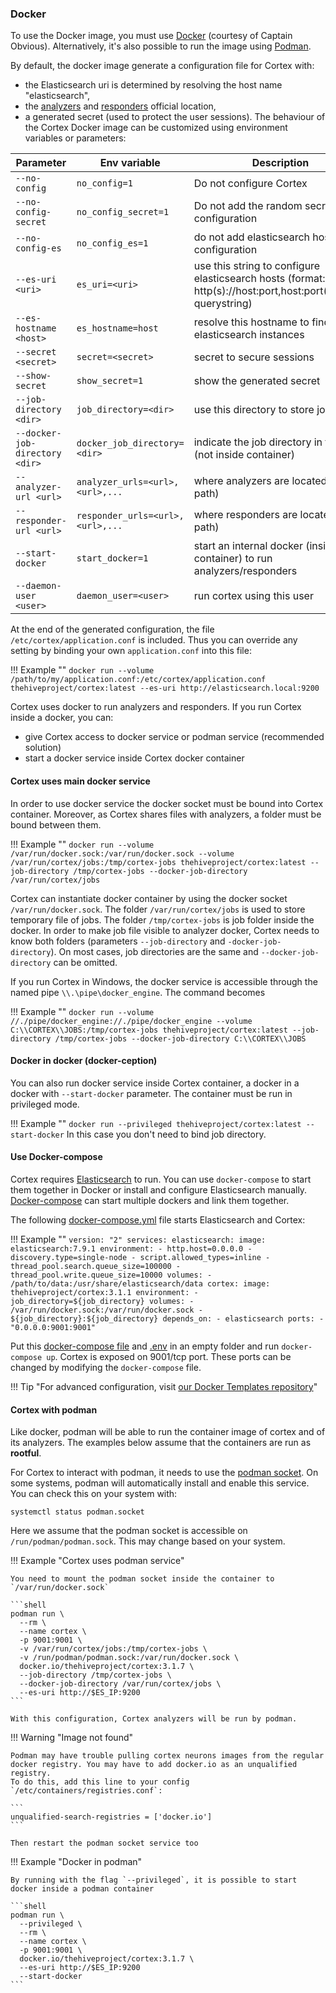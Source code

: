 ### Docker
To use the Docker image, you must use [Docker](https://www.docker.com/) (courtesy of Captain Obvious). Alternatively, it's also possible to run the image using [Podman](https://podman.io/).

By default, the docker image generate a configuration file for Cortex with:
 - the Elasticsearch uri is determined by resolving the host name "elasticsearch",
 - the [analyzers](https://download.thehive-project.org/analyzers.json) and [responders](https://download.thehive-project.org/responders.json) official location,
 - a generated secret (used to protect the user sessions).
The behaviour of the Cortex Docker image can be customized using environment variables or parameters:

| Parameter            | Env variable         | Description                                       |
|----------------------|----------------------|---------------------------------------------------|
| `--no-config`        | `no_config=1`        | Do not configure Cortex                           |
| `--no-config-secret` | `no_config_secret=1` | Do not add the random secret to the configuration |
| `--no-config-es` | `no_config_es=1` | do not add elasticsearch hosts to configuration
| `--es-uri <uri>` | `es_uri=<uri>` | use this string to configure elasticsearch hosts (format: http(s)://host:port,host:port(/prefix)?querystring)
| `--es-hostname <host>` | `es_hostname=host` | resolve this hostname to find elasticsearch instances
| `--secret <secret>` | `secret=<secret>` | secret to secure sessions
| `--show-secret` | `show_secret=1` | show the generated secret
| `--job-directory <dir>` | `job_directory=<dir>` | use this directory to store job files
| `--docker-job-directory <dir>` | `docker_job_directory=<dir>` | indicate the job directory in the host (not inside container)
| `--analyzer-url <url>` | `analyzer_urls=<url>,<url>,...` | where analyzers are located (url or path)
| `--responder-url <url>` | `responder_urls=<url>,<url>,...` | where responders are located (url or path)
| `--start-docker` | `start_docker=1` | start an internal docker (inside container) to run analyzers/responders
| `--daemon-user <user>` | `daemon_user=<user>` | run cortex using this user

At the end of the generated configuration, the file `/etc/cortex/application.conf` is included. Thus you can override any setting by binding your own `application.conf` into this file:

!!! Example ""
    ```
    docker run --volume /path/to/my/application.conf:/etc/cortex/application.conf thehiveproject/cortex:latest --es-uri http://elasticsearch.local:9200
    ```

Cortex uses docker to run analyzers and responders. If you run Cortex inside a docker, you can:

 - give Cortex access to docker service or podman service (recommended solution)
 - start a docker service inside Cortex docker container

#### Cortex uses main docker service
In order to use docker service the docker socket must be bound into Cortex container. Moreover, as Cortex shares files with analyzers, a folder must be bound between them.

!!! Example ""
    ```
    docker run --volume /var/run/docker.sock:/var/run/docker.sock --volume /var/run/cortex/jobs:/tmp/cortex-jobs thehiveproject/cortex:latest --job-directory /tmp/cortex-jobs --docker-job-directory /var/run/cortex/jobs
    ```

Cortex can instantiate docker container by using the docker socket `/var/run/docker.sock`. The folder `/var/run/cortex/jobs` is used to store temporary file of jobs. The folder `/tmp/cortex-jobs` is job folder inside the docker. In order to make job file visible to analyzer docker, Cortex needs to know both folders (parameters `--job-directory` and `-docker-job-directory`). On most cases, job directories are the same and `--docker-job-directory` can be omitted.

If you run Cortex in Windows, the docker service is accessible through the named pipe `\\.\pipe\docker_engine`. The command becomes

!!! Example ""
    ```
    docker run --volume //./pipe/docker_engine://./pipe/docker_engine --volume C:\\CORTEX\\JOBS:/tmp/cortex-jobs thehiveproject/cortex:latest --job-directory /tmp/cortex-jobs --docker-job-directory C:\\CORTEX\\JOBS
    ```

#### Docker in docker (docker-ception)
You can also run docker service inside Cortex container, a docker in a docker with `--start-docker` parameter. The container must be run in privileged mode.

!!! Example ""
    ```
    docker run --privileged thehiveproject/cortex:latest --start-docker
    ```
In this case you don't need to bind job directory.

#### Use Docker-compose
Cortex requires [Elasticsearch](#elasticsearch-inside-a-docker) to run. You can use `docker-compose` to start them together in Docker or install and configure Elasticsearch manually.
[Docker-compose](https://docs.docker.com/compose/install/) can start multiple dockers and link them together.

The following [docker-compose.yml](https://raw.githubusercontent.com/TheHive-Project/Cortex/master/docker/cortex/docker-compose.yml)
file starts Elasticsearch and Cortex:

!!! Example ""
    ```
    version: "2"
    services:
      elasticsearch:
        image: elasticsearch:7.9.1
        environment:
          - http.host=0.0.0.0
          - discovery.type=single-node
          - script.allowed_types=inline
          - thread_pool.search.queue_size=100000
          - thread_pool.write.queue_size=10000
        volumes:
          - /path/to/data:/usr/share/elasticsearch/data
      cortex:
        image: thehiveproject/cortex:3.1.1
        environment:
          - job_directory=${job_directory}
        volumes:
          - /var/run/docker.sock:/var/run/docker.sock
          - ${job_directory}:${job_directory}
        depends_on:
          - elasticsearch
        ports:
          - "0.0.0.0:9001:9001"
    ```

Put this [docker-compose file](https://raw.githubusercontent.com/TheHive-Project/Cortex/master/docker/docker-compose.yaml) and [.env](https://raw.githubusercontent.com/TheHive-Project/Cortex/master/docker/cortex/.env) in an empty folder and run `docker-compose up`. Cortex is exposed on 9001/tcp port. These ports can be changed by modifying the `docker-compose` file.

!!! Tip "For advanced configuration, visit [our Docker Templates repository](https://github.com/TheHive-Project/Docker-Templates)"

#### Cortex with podman

Like docker, podman will be able to run the container image of cortex and of its analyzers.
The examples below assume that the containers are run as **rootful**.

For Cortex to interact with podman, it needs to use the [podman socket](https://docs.podman.io/en/latest/markdown/podman-system-service.1.html). On some systems, podman will automatically install and enable this service. You can check this on your system with:

```shell
systemctl status podman.socket
```

Here we assume that the podman socket is accessible on `/run/podman/podman.sock`. This may change based on your system.

!!! Example "Cortex uses podman service"

    You need to mount the podman socket inside the container to `/var/run/docker.sock`

    ```shell
    podman run \
      --rm \
      --name cortex \
      -p 9001:9001 \
      -v /var/run/cortex/jobs:/tmp/cortex-jobs \
      -v /run/podman/podman.sock:/var/run/docker.sock \
      docker.io/thehiveproject/cortex:3.1.7 \
      --job-directory /tmp/cortex-jobs \
      --docker-job-directory /var/run/cortex/jobs \
      --es-uri http://$ES_IP:9200
    ```

    With this configuration, Cortex analyzers will be run by podman.

!!! Warning "Image not found"

    Podman may have trouble pulling cortex neurons images from the regular docker registry. You may have to add docker.io as an unqualified registry.
    To do this, add this line to your config `/etc/containers/registries.conf`:

    ```
    unqualified-search-registries = ['docker.io']
    ```

    Then restart the podman socket service too

!!! Example "Docker in podman"

    By running with the flag `--privileged`, it is possible to start docker inside a podman container

    ```shell
    podman run \
      --privileged \
      --rm \
      --name cortex \
      -p 9001:9001 \
      docker.io/thehiveproject/cortex:3.1.7 \
      --es-uri http://$ES_IP:9200
      --start-docker
    ```
